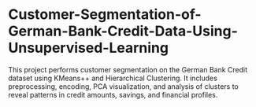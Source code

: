 # Customer-Segmentation-of-German-Bank-Credit-Data-Using-Unsupervised-Learning
This project performs customer segmentation on the German Bank Credit dataset using KMeans++ and Hierarchical Clustering. It includes preprocessing, encoding, PCA visualization, and analysis of clusters to reveal patterns in credit amounts, savings, and financial profiles.
